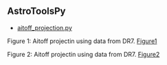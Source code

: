 AstroToolsPy
----



* [aitoff_projection.py](https://github.com/Fernandez-Trincado/AstroToolsPy/blob/master/aitoff_projection.py)

Figure 1: Aitoff projectin using data from DR7. 
[Figure1](https://github.com/Fernandez-Trincado/AstroToolsPy/blob/master/Figures/Figure1.png)

Figure 2: Aitoff projectin using data from DR7. 
[Figure2](https://github.com/Fernandez-Trincado/AstroToolsPy/blob/master/Figures/Figure2.png)

